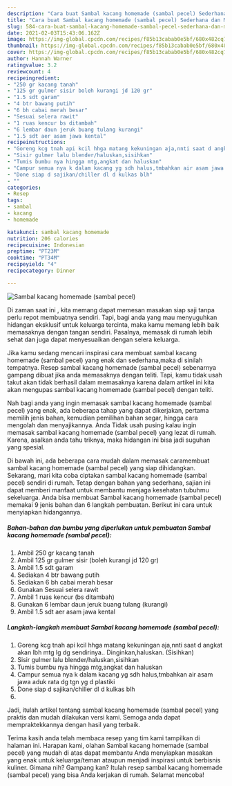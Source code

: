 ```yaml
---
description: "Cara buat Sambal kacang homemade (sambal pecel) Sederhana dan Mudah Dibuat"
title: "Cara buat Sambal kacang homemade (sambal pecel) Sederhana dan Mudah Dibuat"
slug: 584-cara-buat-sambal-kacang-homemade-sambal-pecel-sederhana-dan-mudah-dibuat
date: 2021-02-03T15:43:06.162Z
image: https://img-global.cpcdn.com/recipes/f85b13cabab0e5bf/680x482cq70/sambal-kacang-homemade-sambal-pecel-foto-resep-utama.jpg
thumbnail: https://img-global.cpcdn.com/recipes/f85b13cabab0e5bf/680x482cq70/sambal-kacang-homemade-sambal-pecel-foto-resep-utama.jpg
cover: https://img-global.cpcdn.com/recipes/f85b13cabab0e5bf/680x482cq70/sambal-kacang-homemade-sambal-pecel-foto-resep-utama.jpg
author: Hannah Warner
ratingvalue: 3.2
reviewcount: 4
recipeingredient:
- "250 gr kacang tanah"
- "125 gr gulmer sisir boleh kurangi jd 120 gr"
- "1.5 sdt garam"
- "4 btr bawang putih"
- "6 bh cabai merah besar"
- "Sesuai selera rawit"
- "1 ruas kencur bs ditambah"
- "6 lembar daun jeruk buang tulang kurangi"
- "1.5 sdt aer asam jawa kental"
recipeinstructions:
- "Goreng kcg tnah api kcil hhga matang kekuningan aja,nnti saat d angkat akan lbh mtg lg dg sendirinya.. Dinginkan,haluskan. (Sisihkan)"
- "Sisir gulmer lalu blender/haluskan,sisihkan"
- "Tumis bumbu nya hingga mtg,angkat dan haluskan"
- "Campur semua nya k dalam kacang yg sdh halus,tmbahkan air asam jawa aduk rata dg tgn yg d plastiki"
- "Done siap d sajikan/chiller dl d kulkas blh"
- ""
categories:
- Resep
tags:
- sambal
- kacang
- homemade

katakunci: sambal kacang homemade 
nutrition: 206 calories
recipecuisine: Indonesian
preptime: "PT23M"
cooktime: "PT34M"
recipeyield: "4"
recipecategory: Dinner

---
```



![Sambal kacang homemade (sambal pecel)](https://img-global.cpcdn.com/recipes/f85b13cabab0e5bf/680x482cq70/sambal-kacang-homemade-sambal-pecel-foto-resep-utama.jpg)

Di zaman  saat ini , kita memang dapat memesan masakan siap saji tanpa perlu repot membuatnya sendiri. Tapi, bagi anda yang mau menyuguhkan hidangan eksklusif untuk keluarga tercinta, maka kamu memang lebih baik memasaknya dengan tangan sendiri. Pasalnya, memasak di rumah lebih sehat dan juga dapat menyesuaikan dengan selera keluarga.

Jika kamu sedang mencari inspirasi cara membuat sambal kacang homemade (sambal pecel) yang enak dan sederhana,maka di sinilah tempatnya. Resep sambal kacang homemade (sambal pecel)  sebenarnya gampang dibuat jika anda memasaknya dengan teliti. Tapi, kamu tidak usah takut akan tidak berhasil dalam memasaknya 
karena dalam artikel ini kita akan mengupas sambal kacang homemade (sambal pecel) dengan teliti.  



Nah bagi anda yang ingin memasak sambal kacang homemade (sambal pecel) yang enak, ada beberapa tahap yang dapat dikerjakan, pertama memilih jenis bahan, kemudian pemilihan bahan segar, hingga cara mengolah dan menyajikannya. Anda Tidak usah pusing kalau ingin memasak sambal kacang homemade (sambal pecel) yang lezat di rumah. Karena, asalkan anda  tahu triknya, maka hidangan ini bisa jadi suguhan yang spesial.

Di bawah ini, ada beberapa cara mudah dalam memasak caramembuat sambal kacang homemade (sambal pecel) yang siap dihidangkan. Sekarang, mari kita coba ciptakan sambal kacang homemade (sambal pecel) sendiri di rumah. Tetap dengan bahan yang sederhana, sajian ini dapat memberi manfaat untuk membantu menjaga kesehatan tubuhmu sekeluarga. Anda bisa membuat Sambal kacang homemade (sambal pecel) memakai 9 jenis bahan dan 6 langkah pembuatan. Berikut ini cara untuk menyiapkan hidangannya.

<!--inarticleads1-->

##### Bahan-bahan dan bumbu yang diperlukan untuk pembuatan Sambal kacang homemade (sambal pecel):

1. Ambil 250 gr kacang tanah
1. Ambil 125 gr gulmer sisir (boleh kurangi jd 120 gr)
1. Ambil 1.5 sdt garam
1. Sediakan 4 btr bawang putih
1. Sediakan 6 bh cabai merah besar
1. Gunakan Sesuai selera rawit
1. Ambil 1 ruas kencur (bs ditambah)
1. Gunakan 6 lembar daun jeruk buang tulang (kurangi)
1. Ambil 1.5 sdt aer asam jawa kental




<!--inarticleads2-->

##### Langkah-langkah membuat Sambal kacang homemade (sambal pecel):

1. Goreng kcg tnah api kcil hhga matang kekuningan aja,nnti saat d angkat akan lbh mtg lg dg sendirinya.. Dinginkan,haluskan. (Sisihkan)
1. Sisir gulmer lalu blender/haluskan,sisihkan
1. Tumis bumbu nya hingga mtg,angkat dan haluskan
1. Campur semua nya k dalam kacang yg sdh halus,tmbahkan air asam jawa aduk rata dg tgn yg d plastiki
1. Done siap d sajikan/chiller dl d kulkas blh
1. 




Jadi, itulah artikel tentang  sambal kacang homemade (sambal pecel)  yang praktis dan mudah dilakukan versi kami. Semoga anda dapat mempraktekkannya dengan hasil yang terbaik. 

Terima kasih anda telah membaca resep yang tim kami tampilkan di halaman ini. Harapan kami, olahan  Sambal kacang homemade (sambal pecel) yang mudah di atas dapat membantu Anda menyiapkan masakan yang enak untuk keluarga/teman ataupun menjadi inspirasi untuk berbisnis kuliner. Gimana nih? Gampang kan? Itulah resep sambal kacang homemade (sambal pecel) yang bisa Anda kerjakan di rumah. Selamat mencoba!

